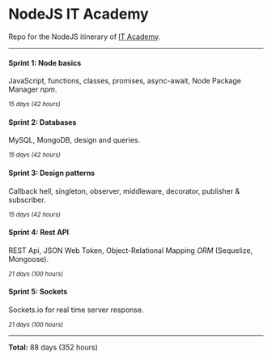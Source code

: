 # NodeJS IT Academy

Repo for the NodeJS itinerary of [IT Academy](https://www.barcelonactiva.cat/es/itacademy).

___________________________


#### Sprint 1: Node basics

JavaScript, functions, classes, promises, async-await, Node Package Manager _npm_.

<small>_15 days (42 hours)_</small>

#### Sprint 2: Databases

MySQL, MongoDB, design and queries.

<small>_15 days (42 hours)_</small>

#### Sprint 3: Design patterns

Callback hell, singleton, observer, middleware, decorator, publisher & subscriber.

<small>_15 days (42 hours)_</small>

#### Sprint 4: Rest API

REST Api, JSON Web Token, Object-Relational Mapping _ORM_ (Sequelize, Mongoose).

<small>_21 days (100 hours)_</small>

#### Sprint 5: Sockets

Sockets.io for real time server response.

<small>_21 days (100 hours)_</small>

___________________________

**Total:** 88 days (352 hours)